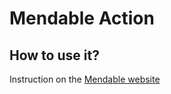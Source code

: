   # Mendable Action
  
  ## How to use it?
  
  Instruction on the [Mendable website](https://www.mendable.ai?ref=mendable-public-action-readme)
